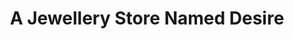 ---
title: "A Jewellery Store Named Desire"
url: /fitzroy/a-jewellery-store-named-desire/
shop: Schmuck
---